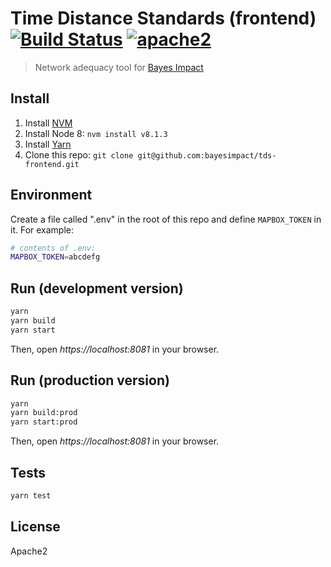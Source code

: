 # Time Distance Standards (frontend) [![Build Status][build]](https://circleci.com/gh/bayesimpact/tds-frontend) [![apache2]](https://www.apache.org/licenses/LICENSE-2.0)

[build]: https://img.shields.io/circleci/project/bayesimpact/tds-frontend.svg?branch=master&style=flat-square
[apache2]: https://img.shields.io/npm/l/bayes-mvp.svg?style=flat-square

> Network adequacy tool for [Bayes Impact](https://github.com/bayesimpact)

## Install

1. Install [NVM](https://github.com/creationix/nvm#installation)
2. Install Node 8: `nvm install v8.1.3`
3. Install [Yarn](https://yarnpkg.com/en/docs/install)
4. Clone this repo: `git clone git@github.com:bayesimpact/tds-frontend.git`

## Environment

Create a file called ".env" in the root of this repo and define `MAPBOX_TOKEN` in it. For example:

```sh
# contents of .env:
MAPBOX_TOKEN=abcdefg
```

## Run (development version)

```sh
yarn
yarn build
yarn start
```

Then, open *https://localhost:8081* in your browser.

## Run (production version)

```sh
yarn
yarn build:prod
yarn start:prod
```

Then, open *https://localhost:8081* in your browser.

## Tests

```sh
yarn test
```

## License

Apache2

